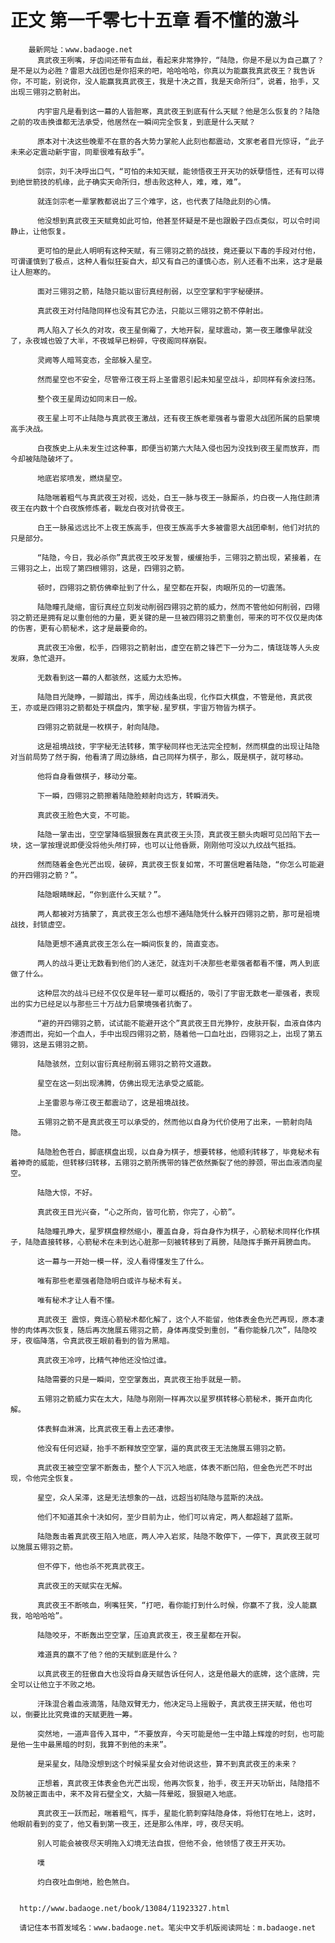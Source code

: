 # 正文 第一千零七十五章 看不懂的激斗
        最新网址：www.badaoge.net
          真武夜王咧嘴，牙齿间还带有血丝，看起来非常狰狞，“陆隐，你是不是以为自己赢了？是不是以为必胜？雷恩大战团也是你招来的吧，哈哈哈哈，你真以为能赢我真武夜王？我告诉你，不可能，别说你，没人能赢我真武夜王，我是十决之首，我是天命所归”，说着，抬手，又出现三翎羽之箭射出。
      
          内宇宙凡是看到这一幕的人皆胆寒，真武夜王到底有什么天赋？他是怎么恢复的？陆隐之前的攻击换谁都无法承受，他居然在一瞬间完全恢复，到底是什么天赋？
      
          原本对十决这些晚辈不在意的各大势力掌舵人此刻也都震动，文家老者目光惊讶，“此子未来必定震动新宇宙，同辈很难有敌手”。
      
          剑宗，刘千决呼出口气，“可怕的未知天赋，能领悟夜王开天功的妖孽悟性，还有可以得到绝世箭技的机缘，此子确实天命所归，想击败这种人，难，难，难”。
      
          就连剑宗老一辈掌教都说出了三个难字，这，也代表了陆隐此刻的心情。
      
          他没想到真武夜王天赋竟如此可怕，他甚至怀疑是不是也跟骰子四点类似，可以令时间静止，让他恢复。
      
          更可怕的是此人明明有这种天赋，有三翎羽之箭的战技，竟还要以下毒的手段对付他，可谓谨慎到了极点，这种人看似狂妄自大，却又有自己的谨慎心态，别人还看不出来，这才是最让人胆寒的。
      
          面对三翎羽之箭，陆隐只能以宙衍真经削弱，以空空掌和宇字秘硬拼。
      
          真武夜王对付陆隐同样也没有其它办法，只能以三翎羽之箭不停射出。
      
          两人陷入了长久的对攻，夜王星倒霉了，大地开裂，星球震动，第一夜王雕像早就没了，永夜城也毁了大半，不夜城早已粉碎，守夜阁同样崩裂。
      
          灵阙等人暗骂变态，全部躲入星空。
      
          然而星空也不安全，尽管帝江夜王将上圣雷恩引起未知星空战斗，却同样有余波扫荡。
      
          整个夜王星周边如同末日一般。
      
          夜王星上可不止陆隐与真武夜王激战，还有夜王族老辈强者与雷恩大战团所属的启蒙境高手决战。
      
          白夜族史上从未发生过这种事，即便当初第六大陆入侵也因为没找到夜王星而放弃，而今却被陆隐破坏了。
      
          地底岩浆喷发，燃烧星空。
      
          陆隐喘着粗气与真武夜王对视，远处，白王一脉与夜王一脉厮杀，灼白夜一人拖住颜清夜王在内数十个白夜族修炼者，戰龙白夜对抗骨夜王。
      
          白王一脉虽远远比不上夜王族高手，但夜王族高手大多被雷恩大战团牵制，他们对抗的只是部分。
      
          “陆隐，今日，我必杀你”真武夜王咬牙发誓，缓缓抬手，三翎羽之箭出现，紧接着，在三翎羽之上，出现了第四根翎羽，这是，四翎羽之箭。
      
          顿时，四翎羽之箭仿佛牵扯到了什么，星空都在开裂，肉眼所见的一切震荡。
      
          陆隐瞳孔陡缩，宙衍真经立刻发动削弱四翎羽之箭的威力，然而不管他如何削弱，四翎羽之箭还是拥有足以重创他的力量，更关键的是一旦被四翎羽之箭重创，带来的可不仅仅是肉体的伤害，更有心箭秘术，这才是最要命的。
      
          真武夜王冷傲，松手，四翎羽之箭射出，虚空在箭之锋芒下一分为二，情珑珑等人头皮发麻，急忙退开。
      
          无数看到这一幕的人都骇然，这威力太恐怖。
      
          陆隐目光陡睁，一脚踏出，挥手，周边线条出现，化作巨大棋盘，不管是他，真武夜王，亦或是四翎羽之箭都处于棋盘内，策字秘.星罗棋，宇宙万物皆为棋子。
      
          四翎羽之箭就是一枚棋子，射向陆隐。
      
          这是祖境战技，宇字秘无法转移，策字秘同样也无法完全控制，然而棋盘的出现让陆隐对当前局势了然于胸，他看清了周边脉络，自己同样为棋子，那么，既是棋子，就可移动。
      
          他将自身看做棋子，移动分毫。
      
          下一瞬，四翎羽之箭擦着陆隐脸颊射向远方，转瞬消失。
      
          真武夜王脸色大变，不可能。
      
          陆隐一掌击出，空空掌降临狠狠轰在真武夜王头顶，真武夜王额头肉眼可见凹陷下去一块，这一掌按理说即便没将他头颅打碎，也可以让他昏厥，刚刚他可没以九纹战气抵挡。
      
          然而随着金色光芒出现，破碎，真武夜王恢复如常，不可置信瞪着陆隐，“你怎么可能避的开四翎羽之箭？”。
      
          陆隐眼睛眯起，“你到底什么天赋？”。
      
          两人都被对方搞蒙了，真武夜王怎么也想不通陆隐凭什么躲开四翎羽之箭，那可是祖境战技，封锁虚空。
      
          陆隐更想不通真武夜王怎么在一瞬间恢复的，简直变态。
      
          两人的战斗更让无数看到他们的人迷茫，就连刘千决那些老辈强者都看不懂，两人到底做了什么。
      
          这种层次的战斗已经不仅仅是年轻一辈可以概括的，吸引了宇宙无数老一辈强者，表现出的实力已经足以与那些三十万战力启蒙境强者抗衡了。
      
          “避的开四翎羽之箭，试试能不能避开这个”真武夜王目光狰狞，皮肤开裂，血液自体内渗透而出，宛如一个血人，手中出现四翎羽之箭，随着他一口血吐出，四翎羽之上，出现了第五翎羽，这是五翎羽之箭。
      
          陆隐骇然，立刻以宙衍真经削弱五翎羽之箭符文道数。
      
          星空在这一刻出现沸腾，仿佛出现无法承受之威能。
      
          上圣雷恩与帝江夜王都震动了，这是祖境战技。
      
          五翎羽之箭不是真武夜王可以承受的，然而他以自身为代价使用了出来，一箭射向陆隐。
      
          陆隐脸色苍白，脚底棋盘出现，以自身为棋子，想要转移，他顺利转移了，毕竟秘术有着神奇的威能，但转移归转移，五翎羽之箭所携带的锋芒依然撕裂了他的脖颈，带出血液洒向星空。
      
          陆隐大惊，不好。
      
          真武夜王目光兴奋，“心之所向，皆可化箭，你完了，心箭”。
      
          陆隐瞳孔睁大，星罗棋盘穆然缩小，覆盖自身，将自身作为棋子，心箭秘术同样化作棋子，陆隐直接转移，心箭秘术在未到达心脏那一刻被转移到了肩膀，陆隐挥手撕开肩膀血肉。
      
          这一幕与一开始一模一样，没人看得懂发生了什么。
      
          唯有那些老辈强者隐隐明白或许与秘术有关。
      
          唯有秘术才让人看不懂。
      
          真武夜王 震惊，竟连心箭秘术都化解了，这个人不能留，他体表金色光芒再现，原本凄惨的肉体再次恢复，随后再次施展五翎羽之箭，身体再度受到重创，“看你能躲几次”，陆隐咬牙，夜临降落，令真武夜王眼前看到的皆为黑暗。
      
          真武夜王冷哼，比精气神他还没怕过谁。
      
          陆隐需要的只是一瞬间，空空掌轰出，真武夜王抬手就是一箭。
      
          五翎羽之箭威力实在太大，陆隐与刚刚一样再次以星罗棋转移心箭秘术，撕开血肉化解。
      
          体表鲜血淋漓，比真武夜王看上去还凄惨。
      
          他没有任何迟疑，抬手不断释放空空掌，逼的真武夜王无法施展五翎羽之箭。
      
          真武夜王被空空掌不断轰击，整个人下沉入地底，体表不断凹陷，但金色光芒不时出现，令他完全恢复。
      
          星空，众人呆滞，这是无法想象的一战，远超当初陆隐与蓝斯的决战。
      
          他们不知道其余十决如何，至少目前为止，他们可以肯定，两人都超越了蓝斯。
      
          陆隐轰击着真武夜王陷入地底，两人冲入岩浆，陆隐不敢停下，一停下，真武夜王就可以施展五翎羽之箭。
      
          但不停下，他也杀不死真武夜王。
      
          真武夜王的天赋实在无解。
      
          真武夜王不断咳血，咧嘴狂笑，“打吧，看你能打到什么时候，你赢不了我，没人能赢我，哈哈哈哈”。
      
          陆隐咬牙，不断轰出空空掌，压迫真武夜王，夜王星都在开裂。
      
          难道真的赢不了他？他的天赋到底是什么？
      
          以真武夜王的狂傲自大也没将自身天赋告诉任何人，这是他最大的底牌，这个底牌，完全可以让他立于不败之地。
      
          汗珠混合着血液滴落，陆隐双臂无力，他决定马上摇骰子，真武夜王拼天赋，他也可以，倒要比比究竟谁的天赋更胜一筹。
      
          突然地，一道声音传入耳中，“不要放弃，今天可能是他一生中踏上辉煌的时刻，也可能是他一生中最黑暗的时刻，我算不到他的未来”。
      
          是采星女，陆隐没想到这个时候采星女会对他说这些，算不到真武夜王的未来？
      
          正想着，真武夜王体表金色光芒出现，他再次恢复，抬手，夜王开天功斩出，陆隐措不及防被正面击中，来不及背石壁全文，大脑一阵晕眩，狠狠砸入地底。
      
          真武夜王一跃而起，喘着粗气，挥手，星能化箭刺穿陆隐身体，将他钉在地上，这时，他眼前看到的变了，他又看到第一夜王，还是那么伟岸，哼，夜尽天明。
      
          别人可能会被夜尽天明拖入幻境无法自拔，但他不会，他领悟了夜王开天功。
      
          噗
      
          灼白夜吐血倒地，脸色煞白。
      
      
      http://www.badaoge.net/book/13084/11923327.html
      
      请记住本书首发域名：www.badaoge.net。笔尖中文手机版阅读网址：m.badaoge.net